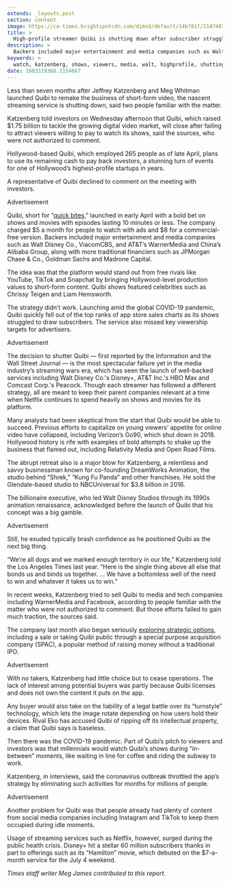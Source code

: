 ```yaml
--- 
extends: _layouts.post 
section: content 
image: https://ca-times.brightspotcdn.com/dims4/default/14bf81f/2147483647/strip/true/crop/4200x2205+0+244/resize/1200x630!/quality/90/?url=https%3A%2F%2Fcalifornia-times-brightspot.s3.amazonaws.com%2F78%2Fe2%2F22226c874c26a7574adb99112220%2F460261-et-0723-quibi-tv-katzenberg-whitman-cmh-01-jpg.jpg 
title: > 
  High-profile streamer Quibi is shutting down after subscriber struggles 
description: > 
  Backers included major entertainment and media companies such as Walt Disney Co., ViacomCBS, and AT&T’s WarnerMedia and China’s Alibaba Group, along with more traditional financiers such as JPMorgan Chase & Co., Goldman Sachs and Madrone Capital.Quibi shows featured celebrities such as Chrissy Teigen and Liam Hemsworth.The billionaire executive, who led Walt Disney Studios through its 1990s animation renaissance, acknowledged before the launch of Quibi that his concept was a big gamble.Rival Eko has accused Quibi of ripping off its intellectual property, a claim that Quibi says is baseless.AdvertisementAnother problem for Quibi was that people already had plenty of content from social media companies including Instagram and TikTok to keep them occupied during idle moments. 
keywords: > 
  watch, katzenberg, shows, viewers, media, walt, highprofile, shutting, streamer, subscriber, companies, including, struggles, quibi, disney 
date: 1603319368.2154667 
--- 
```

<div><p>Less than seven months after Jeffrey Katzenberg and Meg Whitman launched Quibi to remake the business of short-form video, the nascent streaming service is shutting down, said two people familiar with the matter.</p><p>Katzenberg told investors on Wednesday afternoon that Quibi, which raised $1.75 billion to tackle the growing digital video market, will close after failing to attract viewers willing to pay to watch its shows, said the sources, who were not authorized to comment.</p><p>Hollywood-based Quibi, which employed 265 people as of late April, plans to use its remaining cash to pay back investors, a stunning turn of events for one of Hollywood&#8217;s highest-profile startups in years. </p><p>A representative of Quibi declined to comment on the meeting with investors.</p><p class="google-dfp-ad-caption">Advertisement</p>
    <p id="google-adc70ce1ee-e5ef-4bac-a0f6-ded554cf2398" class="google-dfp-ad injected">
        <p class="google-dfp-ad-placeholder"></p>
    </p>
<p>Quibi, short for &#8220;<a class="link" href="https://www.latimes.com/entertainment-arts/story/2019-07-31/can-quibi-reinvent-mobile-storytelling">quick bites</a>,&#8221; launched in early April with a bold bet on shows and movies with episodes lasting 10 minutes or less. The company charged $5 a month for people to watch with ads and $8 for a commercial-free version. Backers included major entertainment and media companies such as Walt Disney Co., ViacomCBS, and AT&amp;T&#8217;s WarnerMedia and China&#8217;s Alibaba Group, along with more traditional financiers such as JPMorgan Chase &amp; Co., Goldman Sachs and Madrone Capital. </p><p>The idea was that the platform would stand out from free rivals like YouTube, TikTok and Snapchat by bringing Hollywood-level production values to short-form content. Quibi shows featured celebrities such as Chrissy Teigen and Liam Hemsworth. </p><p>The strategy didn&#8217;t work. Launching amid the global COVID-19 pandemic, Quibi quickly fell out of the top ranks of app store sales charts as its shows struggled to draw subscribers. The service also missed key viewership targets for advertisers. </p><p class="google-dfp-ad-caption">Advertisement</p>
    <p id="google-ad35c6ee0f-7d99-49ce-9048-3b59e04dd010" class="google-dfp-ad injected">
        <p class="google-dfp-ad-placeholder"></p>
    </p>
<p></p><p id="nativo_1"></p><p>The decision to shutter Quibi &#8212; first reported by the Information and the Wall Street Journal &#8212; is the most spectacular failure yet in the media industry&#8217;s streaming wars era, which has seen the launch of well-backed services including Walt Disney Co.'s Disney+, AT&amp;T Inc.'s HBO Max and Comcast Corp.'s Peacock. Though each streamer has followed a different strategy, all are meant to keep their parent companies relevant at a time when Netflix continues to spend heavily on shows and movies for its platform. </p><p>Many analysts had been skeptical from the start that Quibi would be able to succeed. Previous efforts to capitalize on young viewers&#8217; appetite for online video have collapsed, including Verizon&#8217;s Go90, which shut down in 2018. Hollywood history is rife with examples of bold attempts to shake up the business that flamed out, including Relativity Media and Open Road Films.</p><p>The abrupt retreat also is a major blow for Katzenberg, a relentless and savvy businessman known for co-founding DreamWorks Animation, the studio behind &#8220;Shrek,&#8221; &#8220;Kung Fu Panda&#8221; and other franchises. He sold the Glendale-based studio to NBCUniversal for $3.8 billion in 2016. </p><p>The billionaire executive, who led Walt Disney Studios through its 1990s animation renaissance, acknowledged before the launch of Quibi that his concept was a big gamble. </p><p class="google-dfp-ad-caption">Advertisement</p>
    <p id="google-ad6be505b0-337a-4308-b895-3784e03f491a" class="google-dfp-ad injected">
        <p class="google-dfp-ad-placeholder"></p>
    </p>
<p>Still, he exuded typically brash confidence as he positioned Quibi as the next big thing. </p><p>&#8220;We&#8217;re all dogs and we marked enough territory in our life,&#8221; Katzenberg told the Los Angeles Times last year. &#8220;Here is the single thing above all else that bonds us and binds us together. ... We have a bottomless well of the need to win and whatever it takes us to win.&#8221;</p><p>In recent weeks, Katzenberg tried to sell Quibi to media and tech companies including WarnerMedia and Facebook, according to people familiar with the matter who were not authorized to comment. But those efforts failed to gain much traction, the sources said.</p><p>The company last month also began seriously <a class="link" href="https://www.latimes.com/entertainment-arts/business/story/2020-09-23/quibi-sale-value-bidders-katzenberg-whitman">exploring strategic options</a>, including a sale or taking Quibi public through a special purpose acquisition company (SPAC), a popular method of raising money without a traditional IPO. </p><p class="google-dfp-ad-caption">Advertisement</p>
    <p id="google-ad32bfa80d-55fc-4570-afd5-078de73f74f4" class="google-dfp-ad injected">
        <p class="google-dfp-ad-placeholder"></p>
    </p>
<p>With no takers, Katzenberg had little choice but to cease operations. The lack of interest among potential buyers was partly because Quibi licenses and does not own the content it puts on the app. </p><p>Any buyer would also take on the liability of a legal battle over its &#8220;turnstyle&#8221; technology, which lets the image rotate depending on how users hold their devices. Rival Eko has accused Quibi of ripping off its intellectual property, a claim that Quibi says is baseless. </p><p>Then there was the COVID-19 pandemic. Part of Quibi&#8217;s pitch to viewers and investors was that millennials would watch Quibi&#8217;s shows during &#8220;in-between&#8221; moments, like waiting in line for coffee and riding the subway to work.</p><p>Katzenberg, in interviews, said the coronavirus outbreak throttled the app&#8217;s strategy by eliminating such activities for months for millions of people. </p><p class="google-dfp-ad-caption">Advertisement</p>
    <p id="google-adbdf8b6bb-26d1-4c93-91d7-e7fa63d27b73" class="google-dfp-ad injected">
        <p class="google-dfp-ad-placeholder"></p>
    </p>
<p>Another problem for Quibi was that people already had plenty of content from social media companies including Instagram and TikTok to keep them occupied during idle moments.</p><p>Usage of streaming services such as Netflix, however, surged during the public health crisis. Disney+ hit a stellar 60 million subscribers thanks in part to offerings such as its &#8220;Hamilton&#8221; movie, which debuted on the $7-a-month service for the July 4 weekend. </p><p><i>Times staff writer Meg James contributed to this report. </i></p></div>